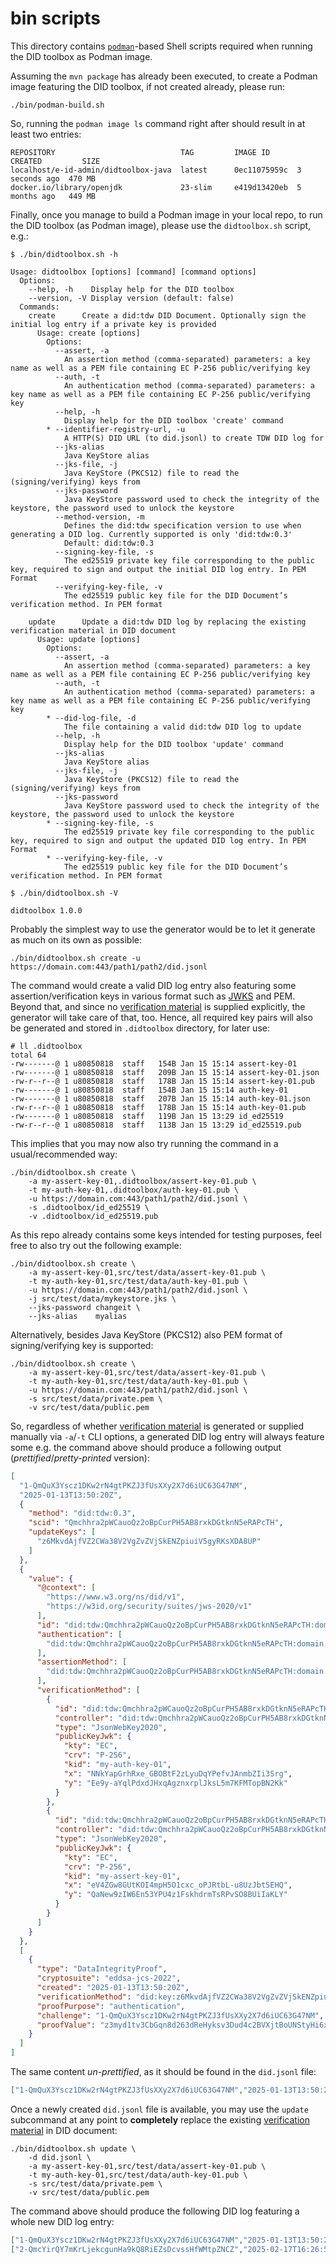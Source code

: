 # bin scripts

This directory contains [`podman`](https://docs.podman.io/en/latest/)-based Shell scripts required when running the DID toolbox as Podman image.

Assuming the `mvn package` has already been executed, to create a Podman image featuring the DID toolbox, if not created already, please run: 
```shell
./bin/podman-build.sh
```

So, running the `podman image ls` command right after should result in at least two entries:
```text
REPOSITORY                            TAG         IMAGE ID      CREATED         SIZE
localhost/e-id-admin/didtoolbox-java  latest      0ec11075959c  3 seconds ago  470 MB
docker.io/library/openjdk             23-slim     e419d13420eb  5 months ago   449 MB
```

Finally, once you manage to build a Podman image in your local repo, to run the DID toolbox (as Podman image), please use the `didtoolbox.sh` script, e.g.:

```text
$ ./bin/didtoolbox.sh -h

Usage: didtoolbox [options] [command] [command options]
  Options:
    --help, -h    Display help for the DID toolbox
    --version, -V Display version (default: false)
  Commands:
    create      Create a did:tdw DID Document. Optionally sign the initial log entry if a private key is provided
      Usage: create [options]
        Options:
          --assert, -a
            An assertion method (comma-separated) parameters: a key name as well as a PEM file containing EC P-256 public/verifying key
          --auth, -t
            An authentication method (comma-separated) parameters: a key name as well as a PEM file containing EC P-256 public/verifying key
          --help, -h
            Display help for the DID toolbox 'create' command
        * --identifier-registry-url, -u
            A HTTP(S) DID URL (to did.jsonl) to create TDW DID log for
          --jks-alias
            Java KeyStore alias
          --jks-file, -j
            Java KeyStore (PKCS12) file to read the (signing/verifying) keys from
          --jks-password
            Java KeyStore password used to check the integrity of the keystore, the password used to unlock the keystore
          --method-version, -m
            Defines the did:tdw specification version to use when generating a DID log. Currently supported is only 'did:tdw:0.3'
            Default: did:tdw:0.3
          --signing-key-file, -s
            The ed25519 private key file corresponding to the public key, required to sign and output the initial DID log entry. In PEM Format
          --verifying-key-file, -v
            The ed25519 public key file for the DID Document’s verification method. In PEM format

    update      Update a did:tdw DID log by replacing the existing verification material in DID document
      Usage: update [options]
        Options:
          --assert, -a
            An assertion method (comma-separated) parameters: a key name as well as a PEM file containing EC P-256 public/verifying key
          --auth, -t
            An authentication method (comma-separated) parameters: a key name as well as a PEM file containing EC P-256 public/verifying key
        * --did-log-file, -d
            The file containing a valid did:tdw DID log to update
          --help, -h
            Display help for the DID toolbox 'update' command
          --jks-alias
            Java KeyStore alias
          --jks-file, -j
            Java KeyStore (PKCS12) file to read the (signing/verifying) keys from
          --jks-password
            Java KeyStore password used to check the integrity of the keystore, the password used to unlock the keystore
        * --signing-key-file, -s
            The ed25519 private key file corresponding to the public key, required to sign and output the updated DID log entry. In PEM Format
        * --verifying-key-file, -v
            The ed25519 public key file for the DID Document’s verification method. In PEM format

$ ./bin/didtoolbox.sh -V

didtoolbox 1.0.0
```

Probably the simplest way to use the generator would be to let it generate as much on its own as possible:

```shell
./bin/didtoolbox.sh create -u https://domain.com:443/path1/path2/did.jsonl
```

The command would create a valid DID log entry also featuring some assertion/verification keys in various format such as [JWKS](https://datatracker.ietf.org/doc/html/rfc7517) and PEM.
Beyond that, and since no [verification material](https://www.w3.org/TR/did-core/#verification-material) is supplied explicitly, 
the generator will take care of that, too. Hence, all required key pairs will also be generated and stored in `.didtoolbox` directory, for later use:

```shell
# ll .didtoolbox
total 64
-rw-------@ 1 u80850818  staff   154B Jan 15 15:14 assert-key-01
-rw-------@ 1 u80850818  staff   209B Jan 15 15:14 assert-key-01.json
-rw-r--r--@ 1 u80850818  staff   178B Jan 15 15:14 assert-key-01.pub
-rw-------@ 1 u80850818  staff   154B Jan 15 15:14 auth-key-01
-rw-------@ 1 u80850818  staff   207B Jan 15 15:14 auth-key-01.json
-rw-r--r--@ 1 u80850818  staff   178B Jan 15 15:14 auth-key-01.pub
-rw-------@ 1 u80850818  staff   119B Jan 15 13:29 id_ed25519
-rw-r--r--@ 1 u80850818  staff   113B Jan 15 13:29 id_ed25519.pub
```

This implies that you may now also try running the command in a usual/recommended way:

```shell
./bin/didtoolbox.sh create \
    -a my-assert-key-01,.didtoolbox/assert-key-01.pub \
    -t my-auth-key-01,.didtoolbox/auth-key-01.pub \
    -u https://domain.com:443/path1/path2/did.jsonl \
    -s .didtoolbox/id_ed25519 \
    -v .didtoolbox/id_ed25519.pub                                                      
```

As this repo already contains some keys intended for testing purposes, feel free to also try out the following example: 

```shell
./bin/didtoolbox.sh create \
    -a my-assert-key-01,src/test/data/assert-key-01.pub \
    -t my-auth-key-01,src/test/data/auth-key-01.pub \
    -u https://domain.com:443/path1/path2/did.jsonl \
    -j src/test/data/mykeystore.jks \
    --jks-password changeit \
    --jks-alias    myalias                                              
```

 Alternatively, besides Java KeyStore (PKCS12) also PEM format of signing/verifying key is supported:

```shell
./bin/didtoolbox.sh create \
    -a my-assert-key-01,src/test/data/assert-key-01.pub \
    -t my-auth-key-01,src/test/data/auth-key-01.pub \
    -u https://domain.com:443/path1/path2/did.jsonl \
    -s src/test/data/private.pem \
    -v src/test/data/public.pem
```

So, regardless of whether [verification material](https://www.w3.org/TR/did-core/#verification-material) is generated 
or supplied manually via `-a`/`-t` CLI options, a generated DID log entry will always feature some e.g. the command above 
should produce a following output (_prettified_/_pretty-printed_ version):

```json
[
  "1-QmQuX3Yscz1DKw2rN4gtPKZJ3fUsXXy2X7d6iUC63G47NM",
  "2025-01-13T13:50:20Z",
  {
    "method": "did:tdw:0.3",
    "scid": "Qmchhra2pWCauoQz2oBpCurPH5AB8rxkDGtknN5eRAPcTH",
    "updateKeys": [
      "z6MkvdAjfVZ2CWa38V2VgZvZVjSkENZpiuiV5gyRKsXDA8UP"
    ]
  },
  {
    "value": {
      "@context": [
        "https://www.w3.org/ns/did/v1",
        "https://w3id.org/security/suites/jws-2020/v1"
      ],
      "id": "did:tdw:Qmchhra2pWCauoQz2oBpCurPH5AB8rxkDGtknN5eRAPcTH:domain.com%3A443:path1:path2",
      "authentication": [
        "did:tdw:Qmchhra2pWCauoQz2oBpCurPH5AB8rxkDGtknN5eRAPcTH:domain.com%3A443:path1:path2#my-auth-key-01"
      ],
      "assertionMethod": [
        "did:tdw:Qmchhra2pWCauoQz2oBpCurPH5AB8rxkDGtknN5eRAPcTH:domain.com%3A443:path1:path2#my-assert-key-01"
      ],
      "verificationMethod": [
        {
          "id": "did:tdw:Qmchhra2pWCauoQz2oBpCurPH5AB8rxkDGtknN5eRAPcTH:domain.com%3A443:path1:path2#my-auth-key-01",
          "controller": "did:tdw:Qmchhra2pWCauoQz2oBpCurPH5AB8rxkDGtknN5eRAPcTH:domain.com%3A443:path1:path2",
          "type": "JsonWebKey2020",
          "publicKeyJwk": {
            "kty": "EC",
            "crv": "P-256",
            "kid": "my-auth-key-01",
            "x": "NNkYapGrhRxe_GBOBtF2zLyuDqYPefvJAnmbZIi3Srg",
            "y": "Ee9y-aYqlPdxdJHxqAgznxrplJksL5m7KFMTopBN2Kk"
          }
        },
        {
          "id": "did:tdw:Qmchhra2pWCauoQz2oBpCurPH5AB8rxkDGtknN5eRAPcTH:domain.com%3A443:path1:path2#my-assert-key-01",
          "controller": "did:tdw:Qmchhra2pWCauoQz2oBpCurPH5AB8rxkDGtknN5eRAPcTH:domain.com%3A443:path1:path2",
          "type": "JsonWebKey2020",
          "publicKeyJwk": {
            "kty": "EC",
            "crv": "P-256",
            "kid": "my-assert-key-01",
            "x": "eV4ZGw8GUtKOI4mpH5O1cxc_oPJRtbL-u8UzJbtSEHQ",
            "y": "QaNew9zIW6En53YPU4z1FskhdrmTsRPvSO8BUiIaKLY"
          }
        }
      ]
    }
  },
  [
    {
      "type": "DataIntegrityProof",
      "cryptosuite": "eddsa-jcs-2022",
      "created": "2025-01-13T13:50:20Z",
      "verificationMethod": "did:key:z6MkvdAjfVZ2CWa38V2VgZvZVjSkENZpiuiV5gyRKsXDA8UP#z6MkvdAjfVZ2CWa38V2VgZvZVjSkENZpiuiV5gyRKsXDA8UP",
      "proofPurpose": "authentication",
      "challenge": "1-QmQuX3Yscz1DKw2rN4gtPKZJ3fUsXXy2X7d6iUC63G47NM",
      "proofValue": "z3myd1tv3CbGqn8d263dReHyksv3Dud4c2BVXjtBoUNStyHi6xSAg1bN2Ygs25tZdV6xrRcDVjYL1vtTWnLN4ZbMk"
    }
  ]
]
```

The same content _un-prettified_, as it should be found in the `did.jsonl` file:

```json
["1-QmQuX3Yscz1DKw2rN4gtPKZJ3fUsXXy2X7d6iUC63G47NM","2025-01-13T13:50:20Z",{"method":"did:tdw:0.3","scid":"Qmchhra2pWCauoQz2oBpCurPH5AB8rxkDGtknN5eRAPcTH","updateKeys":["z6MkvdAjfVZ2CWa38V2VgZvZVjSkENZpiuiV5gyRKsXDA8UP"]},{"value":{"@context":["https://www.w3.org/ns/did/v1","https://w3id.org/security/suites/jws-2020/v1"],"id":"did:tdw:Qmchhra2pWCauoQz2oBpCurPH5AB8rxkDGtknN5eRAPcTH:domain.com%3A443:path1:path2","authentication":["did:tdw:Qmchhra2pWCauoQz2oBpCurPH5AB8rxkDGtknN5eRAPcTH:domain.com%3A443:path1:path2#my-auth-key-01"],"assertionMethod":["did:tdw:Qmchhra2pWCauoQz2oBpCurPH5AB8rxkDGtknN5eRAPcTH:domain.com%3A443:path1:path2#my-assert-key-01"],"verificationMethod":[{"id":"did:tdw:Qmchhra2pWCauoQz2oBpCurPH5AB8rxkDGtknN5eRAPcTH:domain.com%3A443:path1:path2#my-auth-key-01","controller":"did:tdw:Qmchhra2pWCauoQz2oBpCurPH5AB8rxkDGtknN5eRAPcTH:domain.com%3A443:path1:path2","type":"JsonWebKey2020","publicKeyJwk":{"kty":"EC","crv":"P-256","kid":"my-auth-key-01","x":"NNkYapGrhRxe_GBOBtF2zLyuDqYPefvJAnmbZIi3Srg","y":"Ee9y-aYqlPdxdJHxqAgznxrplJksL5m7KFMTopBN2Kk"}},{"id":"did:tdw:Qmchhra2pWCauoQz2oBpCurPH5AB8rxkDGtknN5eRAPcTH:domain.com%3A443:path1:path2#my-assert-key-01","controller":"did:tdw:Qmchhra2pWCauoQz2oBpCurPH5AB8rxkDGtknN5eRAPcTH:domain.com%3A443:path1:path2","type":"JsonWebKey2020","publicKeyJwk":{"kty":"EC","crv":"P-256","kid":"my-assert-key-01","x":"eV4ZGw8GUtKOI4mpH5O1cxc_oPJRtbL-u8UzJbtSEHQ","y":"QaNew9zIW6En53YPU4z1FskhdrmTsRPvSO8BUiIaKLY"}}]}},[{"type":"DataIntegrityProof","cryptosuite":"eddsa-jcs-2022","created":"2025-01-13T13:50:20Z","verificationMethod":"did:key:z6MkvdAjfVZ2CWa38V2VgZvZVjSkENZpiuiV5gyRKsXDA8UP#z6MkvdAjfVZ2CWa38V2VgZvZVjSkENZpiuiV5gyRKsXDA8UP","proofPurpose":"authentication","challenge":"1-QmQuX3Yscz1DKw2rN4gtPKZJ3fUsXXy2X7d6iUC63G47NM","proofValue":"z3myd1tv3CbGqn8d263dReHyksv3Dud4c2BVXjtBoUNStyHi6xSAg1bN2Ygs25tZdV6xrRcDVjYL1vtTWnLN4ZbMk"}]]
```

Once a newly created `did.jsonl` file is available, you may use the `update` subcommand at any point to **completely**
replace the existing [verification material](https://www.w3.org/TR/did-core/#verification-material) in DID document:

```shell
./bin/didtoolbox.sh update \
    -d did.jsonl \
    -a my-assert-key-01,src/test/data/assert-key-01.pub \
    -t my-auth-key-01,src/test/data/auth-key-01.pub \
    -s src/test/data/private.pem \
    -v src/test/data/public.pem
```

The command above should produce the following DID log featuring a whole new DID log entry:

```json lines
["1-QmQuX3Yscz1DKw2rN4gtPKZJ3fUsXXy2X7d6iUC63G47NM","2025-01-13T13:50:20Z",{"method":"did:tdw:0.3","scid":"Qmchhra2pWCauoQz2oBpCurPH5AB8rxkDGtknN5eRAPcTH","updateKeys":["z6MkvdAjfVZ2CWa38V2VgZvZVjSkENZpiuiV5gyRKsXDA8UP"]},{"value":{"@context":["https://www.w3.org/ns/did/v1","https://w3id.org/security/suites/jws-2020/v1"],"id":"did:tdw:Qmchhra2pWCauoQz2oBpCurPH5AB8rxkDGtknN5eRAPcTH:domain.com%3A443:path1:path2","authentication":["did:tdw:Qmchhra2pWCauoQz2oBpCurPH5AB8rxkDGtknN5eRAPcTH:domain.com%3A443:path1:path2#my-auth-key-01"],"assertionMethod":["did:tdw:Qmchhra2pWCauoQz2oBpCurPH5AB8rxkDGtknN5eRAPcTH:domain.com%3A443:path1:path2#my-assert-key-01"],"verificationMethod":[{"id":"did:tdw:Qmchhra2pWCauoQz2oBpCurPH5AB8rxkDGtknN5eRAPcTH:domain.com%3A443:path1:path2#my-auth-key-01","controller":"did:tdw:Qmchhra2pWCauoQz2oBpCurPH5AB8rxkDGtknN5eRAPcTH:domain.com%3A443:path1:path2","type":"JsonWebKey2020","publicKeyJwk":{"kty":"EC","crv":"P-256","kid":"my-auth-key-01","x":"NNkYapGrhRxe_GBOBtF2zLyuDqYPefvJAnmbZIi3Srg","y":"Ee9y-aYqlPdxdJHxqAgznxrplJksL5m7KFMTopBN2Kk"}},{"id":"did:tdw:Qmchhra2pWCauoQz2oBpCurPH5AB8rxkDGtknN5eRAPcTH:domain.com%3A443:path1:path2#my-assert-key-01","controller":"did:tdw:Qmchhra2pWCauoQz2oBpCurPH5AB8rxkDGtknN5eRAPcTH:domain.com%3A443:path1:path2","type":"JsonWebKey2020","publicKeyJwk":{"kty":"EC","crv":"P-256","kid":"my-assert-key-01","x":"eV4ZGw8GUtKOI4mpH5O1cxc_oPJRtbL-u8UzJbtSEHQ","y":"QaNew9zIW6En53YPU4z1FskhdrmTsRPvSO8BUiIaKLY"}}]}},[{"type":"DataIntegrityProof","cryptosuite":"eddsa-jcs-2022","created":"2025-01-13T13:50:20Z","verificationMethod":"did:key:z6MkvdAjfVZ2CWa38V2VgZvZVjSkENZpiuiV5gyRKsXDA8UP#z6MkvdAjfVZ2CWa38V2VgZvZVjSkENZpiuiV5gyRKsXDA8UP","proofPurpose":"authentication","challenge":"1-QmQuX3Yscz1DKw2rN4gtPKZJ3fUsXXy2X7d6iUC63G47NM","proofValue":"z3myd1tv3CbGqn8d263dReHyksv3Dud4c2BVXjtBoUNStyHi6xSAg1bN2Ygs25tZdV6xrRcDVjYL1vtTWnLN4ZbMk"}]]
["2-QmcYirQY7mKrLjekcgunHa9kQ8RiEZsDcvssHfWMtpZNCZ","2025-02-17T16:26:57Z",{"witnessThreshold":0},{"value":{"@context":["https://www.w3.org/ns/did/v1","https://w3id.org/security/suites/jws-2020/v1"],"id":"did:tdw:Qmchhra2pWCauoQz2oBpCurPH5AB8rxkDGtknN5eRAPcTH:domain.com%3A443:path1:path2","authentication":["did:tdw:Qmchhra2pWCauoQz2oBpCurPH5AB8rxkDGtknN5eRAPcTH:domain.com%3A443:path1:path2#my-auth-key-01"],"assertionMethod":["did:tdw:Qmchhra2pWCauoQz2oBpCurPH5AB8rxkDGtknN5eRAPcTH:domain.com%3A443:path1:path2#my-assert-key-01"],"verificationMethod":[{"id":"did:tdw:Qmchhra2pWCauoQz2oBpCurPH5AB8rxkDGtknN5eRAPcTH:domain.com%3A443:path1:path2#my-auth-key-01","controller":"did:tdw:Qmchhra2pWCauoQz2oBpCurPH5AB8rxkDGtknN5eRAPcTH:domain.com%3A443:path1:path2","type":"JsonWebKey2020","publicKeyJwk":{"kty":"EC","crv":"P-256","kid":"my-auth-key-01","x":"-MUDoZjNImUbo0vNmdAqhAOPdJoptUC0tlK9xvLrqDg","y":"Djlu_TF69xQF5_L3px2FmCDQksM_fIp6kKbHRQLVIb0"}},{"id":"did:tdw:Qmchhra2pWCauoQz2oBpCurPH5AB8rxkDGtknN5eRAPcTH:domain.com%3A443:path1:path2#my-assert-key-01","controller":"did:tdw:Qmchhra2pWCauoQz2oBpCurPH5AB8rxkDGtknN5eRAPcTH:domain.com%3A443:path1:path2","type":"JsonWebKey2020","publicKeyJwk":{"kty":"EC","crv":"P-256","kid":"my-assert-key-01","x":"wdET0dp6vq59s1yyVh_XXyIPPU9Co7PlcTPMRRXx85Y","y":"eThC9-NetN-oXA5WU0Dn0eed7fgHtsXs2E3mU82pA9k"}}]}},[{"type":"DataIntegrityProof","cryptosuite":"eddsa-jcs-2022","created":"2025-02-17T16:26:57Z","verificationMethod":"did:key:z6MkvdAjfVZ2CWa38V2VgZvZVjSkENZpiuiV5gyRKsXDA8UP#z6MkvdAjfVZ2CWa38V2VgZvZVjSkENZpiuiV5gyRKsXDA8UP","proofPurpose":"authentication","challenge":"2-QmcYirQY7mKrLjekcgunHa9kQ8RiEZsDcvssHfWMtpZNCZ","proofValue":"zAKRd7t17UZj1r2RanZ62ZLv2N2BhG6wnMH1uqi9HQfG3uVCsjX5ij18v6shFNXDokRGyAymvgueAQudyvUKza22"}]]
```
